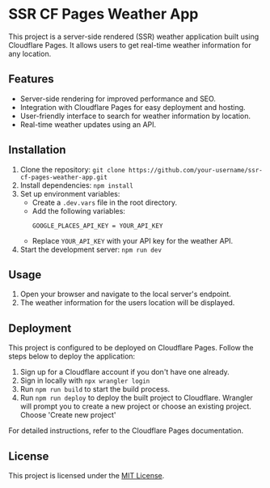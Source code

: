 # SSR CF Pages Weather App

This project is a server-side rendered (SSR) weather application built using Cloudflare Pages. It allows users to get real-time weather information for any location.

## Features

- Server-side rendering for improved performance and SEO.
- Integration with Cloudflare Pages for easy deployment and hosting.
- User-friendly interface to search for weather information by location.
- Real-time weather updates using an API.

## Installation

1. Clone the repository: `git clone https://github.com/your-username/ssr-cf-pages-weather-app.git`
2. Install dependencies: `npm install`
3. Set up environment variables:
    - Create a `.dev.vars` file in the root directory.
    - Add the following variables:
      ```
      GOOGLE_PLACES_API_KEY = YOUR_API_KEY
      ```
    - Replace `YOUR_API_KEY` with your API key for the weather API.
4. Start the development server: `npm run dev`

## Usage

1. Open your browser and navigate to the local server's endpoint.
2. The weather information for the users location will be displayed.

## Deployment

This project is configured to be deployed on Cloudflare Pages. Follow the steps below to deploy the application:

1. Sign up for a Cloudflare account if you don't have one already.
2. Sign in locally with `npx wrangler login`
3. Run `npm run build` to start the build process.
4. Run `npm run deploy` to deploy the built project to Cloudflare. Wrangler will prompt you to create a new project or choose an existing project. Choose 'Create new project'

For detailed instructions, refer to the Cloudflare Pages documentation.

## License

This project is licensed under the [MIT License](LICENSE).
